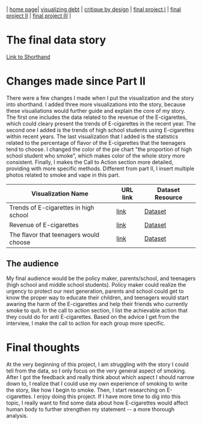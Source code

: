 | [home page](https://hoklam6.github.io/portfolio/)| [visualizing debt](visualizing-government-debt) | [critique by design](critique-by-design) | [final project I](final-project-part-one) | [final project II](final-project-part-two) | [final project III](final-project-part-three) |

# The final data story
[Link to Shorthand](https://carnegiemellon.shorthandstories.com/e-cigarettes-destroying-teens/index.html)



# Changes made since Part II
There were a few changes I made when I put the visualization and the story into shorthand. I added three more visualizations into the story, because these visualiations would further guide and explain the core of my story. The first one includes the data related to the revenue of the E-cigarettes, which could cleary present the trends of E-cigarettes in the recent year. The second one I added is the trends of high school students using E-cigarettes within recent years. The last visualization that I added is the statistics related to the percentage of flavor of the E-cigarettes that the teenagers tend to choose. I changed the color of the pie chart "the proportion of high school student who smoke", which makes color of the whole story more consistent. Finally, I makes the Call to Action section more detailed, providing with more specific methods. Different from part II, I insert multiple photos related to smoke and vape in this part.


|Visualization Name|URL link|Dataset Resource|
|---|---|---|
|Trends of E-cigarettes in high school|[link](https://public.tableau.com/views/6_17281616045480/TrendsinHighschool?:language=en-US&:sid=&:redirect=auth&:display_count=n&:origin=viz_share_link)|[Dataset](https://www.statista.com/statistics/443126/e-cigarettes-usage-share-of-us-high-school-students/)|
|Revenue of E-cigarettes|[link](https://public.tableau.com/views/7_17281615784230/RevenueofE-cigarettes?:language=en-US&:sid=&:redirect=auth&:display_count=n&:origin=viz_share_link)|[Dataset](https://www.statista.com/statistics/493214/global-e-cigarettes-dollar-sales/)|
|The flavor that teenagers would choose|[link](https://public.tableau.com/views/8_17281615391470/Flavor?:language=en-US&:sid=&:redirect=auth&:display_count=n&:origin=viz_share_link)|[Dataset](https://www.statista.com/statistics/1343657/most-popular-e-cigarette-flavor-teenagers-united-states/)|


## The audience
My final audience would be the policy maker, parents/school, and teenagers (high school and middle school students). Policy maker could realize the urgency to protect our next generation, parents and school could get to know the proper way to educate their children, and teenagers would start awaring the harm of the E-cigarettes and help their friends who currently smoke to quit. In the call to action section, I list the achievable action that they could do for anti E-cigarettes. Based on the advice I get from the interview, I make the call to action for each group more specific.


# Final thoughts
At the very beginning of this project, I am struggling with the story I could tell from the data, so I only focus on the very general aspect of smoking. After I got the feedback and really think about which aspect I should narrow down to, I realize that I could use my own experience of smoking to write the story, like how I begin to smoke. Then, I start researching on E-cigarettes. I enjoy doing this project. If I have more time to dig into this topic, I really want to find some data about how E-cigarettes would affect human body to further strengthen my statement -- a more thorough analysis.
